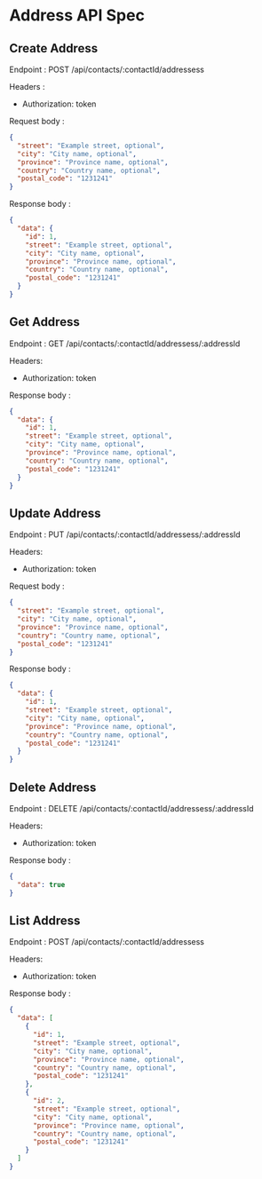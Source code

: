 # Address API Spec

## Create Address

Endpoint : POST /api/contacts/:contactId/addressess

Headers :

- Authorization: token

Request body :

```json
{
  "street": "Example street, optional",
  "city": "City name, optional",
  "province": "Province name, optional",
  "country": "Country name, optional",
  "postal_code": "1231241"
}
```

Response body :

```json
{
  "data": {
    "id": 1,
    "street": "Example street, optional",
    "city": "City name, optional",
    "province": "Province name, optional",
    "country": "Country name, optional",
    "postal_code": "1231241"
  }
}
```

## Get Address

Endpoint : GET /api/contacts/:contactId/addressess/:addressId

Headers:

- Authorization: token

Response body :

```json
{
  "data": {
    "id": 1,
    "street": "Example street, optional",
    "city": "City name, optional",
    "province": "Province name, optional",
    "country": "Country name, optional",
    "postal_code": "1231241"
  }
}
```

## Update Address

Endpoint : PUT /api/contacts/:contactId/addressess/:addressId

Headers:

- Authorization: token

Request body :

```json
{
  "street": "Example street, optional",
  "city": "City name, optional",
  "province": "Province name, optional",
  "country": "Country name, optional",
  "postal_code": "1231241"
}
```

Response body :

```json
{
  "data": {
    "id": 1,
    "street": "Example street, optional",
    "city": "City name, optional",
    "province": "Province name, optional",
    "country": "Country name, optional",
    "postal_code": "1231241"
  }
}
```

## Delete Address

Endpoint : DELETE /api/contacts/:contactId/addressess/:addressId

Headers:

- Authorization: token

Response body :

```json
{
  "data": true
}
```

## List Address

Endpoint : POST /api/contacts/:contactId/addressess

Headers:

- Authorization: token

Response body :

```json
{
  "data": [
    {
      "id": 1,
      "street": "Example street, optional",
      "city": "City name, optional",
      "province": "Province name, optional",
      "country": "Country name, optional",
      "postal_code": "1231241"
    },
    {
      "id": 2,
      "street": "Example street, optional",
      "city": "City name, optional",
      "province": "Province name, optional",
      "country": "Country name, optional",
      "postal_code": "1231241"
    }
  ]
}
```
